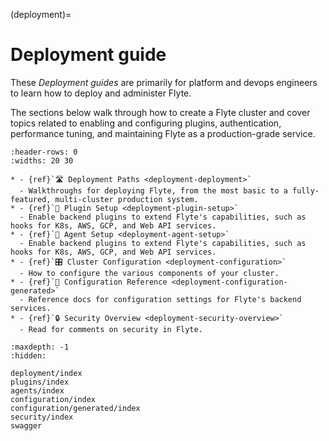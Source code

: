 (deployment)=

# Deployment guide

These *Deployment guides* are primarily for platform and devops engineers to learn how to deploy and administer Flyte.

The sections below walk through how to create a Flyte cluster and cover topics related to enabling and configuring
plugins, authentication, performance tuning, and maintaining Flyte as a production-grade service.

```{list-table}
:header-rows: 0
:widths: 20 30

* - {ref}`🛣 Deployment Paths <deployment-deployment>`
  - Walkthroughs for deploying Flyte, from the most basic to a fully-featured, multi-cluster production system.
* - {ref}`🔌 Plugin Setup <deployment-plugin-setup>`
  - Enable backend plugins to extend Flyte's capabilities, such as hooks for K8s, AWS, GCP, and Web API services.
* - {ref}`🤖 Agent Setup <deployment-agent-setup>`
  - Enable backend plugins to extend Flyte's capabilities, such as hooks for K8s, AWS, GCP, and Web API services.
* - {ref}`🎛 Cluster Configuration <deployment-configuration>`
  - How to configure the various components of your cluster.
* - {ref}`📖 Configuration Reference <deployment-configuration-generated>`
  - Reference docs for configuration settings for Flyte's backend services.
* - {ref}`🔒 Security Overview <deployment-security-overview>`
  - Read for comments on security in Flyte.
```

```{toctree}
:maxdepth: -1
:hidden:

deployment/index
plugins/index
agents/index
configuration/index
configuration/generated/index
security/index
swagger
```
